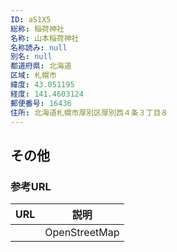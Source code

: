 ```yaml
---
ID: aS1X5
総称: 稲荷神社
名称: 山本稲荷神社
名称読み: null
別名: null
都道府県: 北海道
区域: 札幌市
緯度: 43.051195
経度: 141.4603124
郵便番号: 16436
住所: 北海道札幌市厚別区厚別西４条３丁目８
---
```


## その他

### 参考URL

| URL | 説明          |
| --- | ------------- |
|     | OpenStreetMap |
